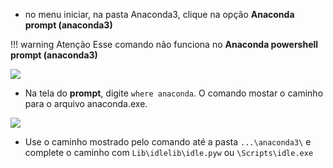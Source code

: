
  
- no menu iniciar, na pasta Anaconda3, clique na opção **Anaconda prompt (anaconda3)**

!!! warning Atenção
    Esse comando não funciona no **Anaconda powershell prompt (anaconda3)**

![](figs/atalho_extra_01.jpg)

- Na tela do  **prompt**, digite ```where anaconda```. O comando mostar o caminho para o arquivo anaconda.exe.

![](figs/atalho_extra_02.jpg)
   

- Use o caminho mostrado pelo comando até a pasta ```...\anaconda3\``` e complete o caminho com ```Lib\idlelib\idle.pyw``` ou ```\Scripts\idle.exe```
